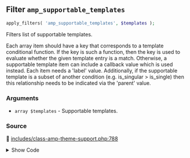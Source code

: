 ## Filter `amp_supportable_templates`

```php
apply_filters( 'amp_supportable_templates', $templates );
```

Filters list of supportable templates.

Each array item should have a key that corresponds to a template conditional function. If the key is such a function, then the key is used to evaluate whether the given template entry is a match. Otherwise, a supportable template item can include a callback value which is used instead. Each item needs a &#039;label&#039; value. Additionally, if the supportable template is a subset of another condition (e.g. is_singular &gt; is_single) then this relationship needs to be indicated via the &#039;parent&#039; value.

### Arguments

* `array $templates` - Supportable templates.

### Source

:link: [includes/class-amp-theme-support.php:788](/includes/class-amp-theme-support.php#L788)

<details>
<summary>Show Code</summary>

```php
$templates = apply_filters( 'amp_supportable_templates', $templates );
```

</details>
